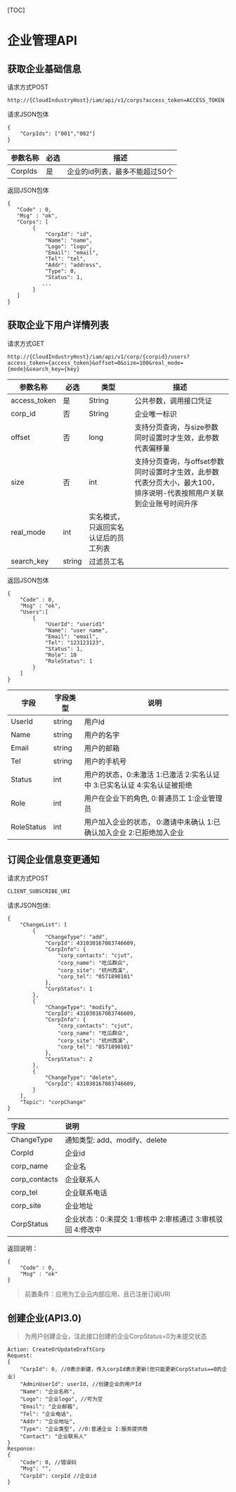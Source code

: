 [TOC]

# 企业管理API

## 获取企业基础信息

请求方式POST

```
http://{CloudIndustryHost}/iam/api/v1/corps?access_token=ACCESS_TOKEN
```



请求JSON包体

```
{
    "CorpIds": ["001","002"]
}
```

| 参数名称 | 必选  | 描述 |
| --- | --- | --- |
| CorpIds | 是   | 企业的id列表，最多不能超过50个|

返回JSON包体

```
{
   "Code" : 0,
   "Msg" : "ok",
   "Corps": [
        {
            "CorpId": "id",
            "Name": "name",
            "Logo": "logo",
            "Email": "email",
            "Tel": "tel",
            "Addr": "address",
            "Type": 0,
            "Status": 1,
           ...
        }
   ]
}
```

## 获取企业下用户详情列表

请求方式GET

```
http://{CloudIndustryHost}/iam/api/v1/corp/{corpid}/users?access_token={access_token}&offset=0&size=100&real_mode={mode}&search_key={key}
```

| 参数名称 | 必选 | 类型 | 描述 |
| --- | --- | --- | --- |
| access_token | 是 | String | 公共参数，调用接口凭证 |
| corp_id | 否 |String  | 企业唯一标识 |
| offset | 否 |long|支持分页查询，与size参数同时设置时才生效，此参数代表偏移量|
| size | 否 | int | 支持分页查询，与offset参数同时设置时才生效，此参数代表分页大小，最大100，排序说明-代表按照用户关联到企业账号时间升序 |
| real_mode | int | 实名模式，只返回实名认证后的员工列表 |
| search_key | string | 过滤员工名 |

返回JSON包体

```
{
    "Code" : 0,
    "Msg" : "ok",
    "Users":[
        {
            "UserId": "userid1"
            "Name": "user name",
            "Email": "email",
            "Tel": "123123123",
            "Status": 1,
            "Role": 10
            "RoleStatus": 1
        }
    ]
}
```

| 字段 | 字段类型 | 说明 |
| --- | --- | --- |
| UserId | string | 用户Id |
| Name | string | 用户的名字 |
| Email | string | 用户的邮箱 |
| Tel | string | 用户的手机号 |
| Status | int | 用户的状态，0:未激活 1:已激活 2:实名认证中 3:已实名认证 4:实名认证被拒绝 |
| Role | int | 用户在企业下的角色, 0:普通员工 1:企业管理员 |
| RoleStatus | int | 用户加入企业的状态， 0:邀请中未确认 1:已确认加入企业 2:已拒绝加入企业 |

## 订阅企业信息变更通知

请求方式POST

```
CLIENT_SUBSCRIBE_URI
```

请求JSON包体:

```
{
    "ChangeList": [
        {
            "ChangeType": "add",
            "CorpId": 431030167083746609,
            "CorpInfo": {
                "corp_contacts": "cjut",
                "corp_name": "吃瓜群众",
                "corp_site": "杭州西溪",
                "corp_tel": "0571890101"
            },
            "CorpStatus": 1
        },
        {
            "ChangeType": "modify",
            "CorpId": 431030167083746609,
            "CorpInfo": {
                "corp_contacts": "cjut",
                "corp_name": "吃瓜群众",
                "corp_site": "杭州西溪",
                "corp_tel": "0571890101"
            },
            "CorpStatus": 2
        },
        {
            "ChangeType": "delete",
            "CorpId": 431030167083746609,
        }
    ],
    "Topic": "corpChange"
}
```

| 字段 | 说明 |
|:--- |:--- |
| ChangeType | 通知类型: add、modify、delete |
| CorpId | 企业id |
| corp_name | 企业名 |
| corp_contacts | 企业联系人 |
| corp_tel | 企业联系电话 |
| corp_site | 企业地址 |
| CorpStatus | 企业状态：0:未提交 1:审核中 2:审核通过 3:审核驳回 4:修改中|

返回说明：

```
{
    "Code" : 0,
    "Msg" : "ok"
}
```

> 前置条件：应用为工业云内部应用，且已注册订阅URI


## 创建企业(API3.0)
> 为用户创建企业，注此接口创建的企业CorpStatus=0为未提交状态

```
Action: CreateOrUpdateDraftCorp
Request: 
{
    "CorpId": 0, //0表示新建，传入corpId表示更新(但只能更新CorpStatus==0的企业)
    "AdminUserId": userId, //创建企业的用户Id
    "Name": "企业名称",
    "Logo": "企业logo", //可为空
    "Email": "企业邮箱",
    "Tel": "企业电话",
    "Addr": "企业地址",
    "Type": "企业类型", //0:普通企业 1:服务提供商
    "Contact": "企业联系人"
}
Response:
{
    "Code": 0, //错误码
    "Msg": "",
    "CorpId": corpId //企业id
}
```